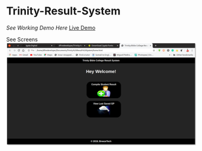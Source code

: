 # Trinity-Result-System

*See Working Demo Here* [Live Demo](https://dfiredeveloper.github.io/Trinity-Result-System/)

See Screens
![Home Page](Screenshot.png)
